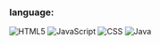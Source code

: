 ### language:
![HTML5](https://img.shields.io/badge/-HTML-090909?style=for-the-badge&logo=HTML5&logoColor=47C5FB)
![JavaScript](https://img.shields.io/badge/-JavaScript-090909?style=for-the-badge&logo=JavaScript&logoColor=E9D54D)
![CSS](https://img.shields.io/badge/CSS-090909?style=for-the-badge&logo=css3&logoColor=E9D54D)
![Java](https://img.shields.io/badge/-Java-090909?style=for-the-badge&logo=https://cdn-icons-png.flaticon.com/128/226/226777.png&logoColor=E9D54D)
